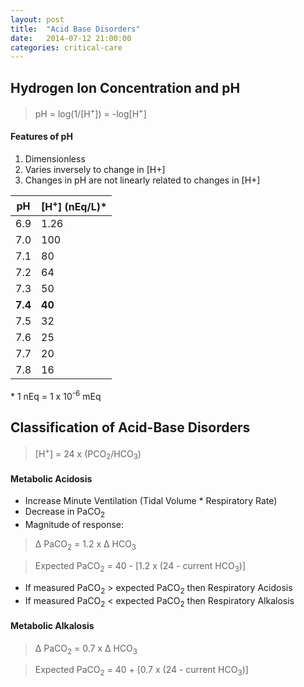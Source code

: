```yaml
---
layout: post
title:  "Acid Base Disorders"
date:   2014-07-12 21:00:00
categories: critical-care
---
```


## Hydrogen Ion Concentration and pH

> pH = log(1/[H<sup>+</sup>]) = -log[H<sup>+</sup>]


#### Features of pH
1. Dimensionless
1. Varies inversely to change in [H+]
1. Changes in pH are not linearly related to changes in [H+]


| pH  | [H<sup>+</sup>] (nEq/L)\* |
|-----|--------------|
| 6.9 | 1.26 |
| 7.0 | 100 |
| 7.1 | 80 |
| 7.2 | 64 |
| 7.3 | 50 |
| **7.4** | **40** |
| 7.5 | 32 |
| 7.6 | 25 |
| 7.7 | 20 |
| 7.8 | 16 |

\* 1 nEq = 1 x 10<sup>-6</sup> mEq

## Classification of Acid-Base Disorders

> [H<sup>+</sup>] = 24 x (PCO<sub>2</sub>/HCO<sub>3</sub>)

#### Metabolic Acidosis
* Increase Minute Ventilation (Tidal Volume * Respiratory Rate)
* Decrease in PaCO<sub>2</sub>
* Magnitude of response:

> &Delta; PaCO<sub>2</sub> = 1.2 x &Delta; HCO<sub>3</sub>

> Expected PaCO<sub>2</sub> = 40 - [1.2 x (24 - current HCO<sub>3</sub>)]

* If measured PaCO<sub>2</sub> \> expected PaCO<sub>2</sub> then Respiratory Acidosis
* If measured PaCO<sub>2</sub> \< expected PaCO<sub>2</sub> then Respiratory Alkalosis

#### Metabolic Alkalosis

> &Delta; PaCO<sub>2</sub> = 0.7 x &Delta; HCO<sub>3</sub>

> Expected PaCO<sub>2</sub> = 40 + [0.7 x (24 - current HCO<sub>3</sub>)]
